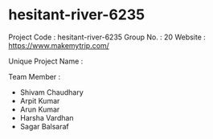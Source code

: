 # hesitant-river-6235

Project Code : hesitant-river-6235
Group No. : 20
Website : https://www.makemytrip.com/

Unique Project Name : 

Team Member : 
- Shivam Chaudhary
- Arpit Kumar
- Arun Kumar 
- Harsha Vardhan
- Sagar Balsaraf
